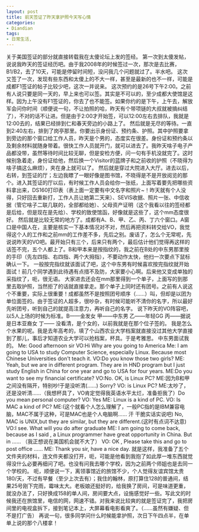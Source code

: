 ```yaml
---
layout: post
title: 前天签证了昨天拿护照今天写心情
categories:
- Diandian
tags:
- 日常生活, 
---
```

关于美国签证的部分就直接转载我在太傻论坛上发的签经。 第一次到太傻发帖，说说我昨天的签证经历吧。由于我2008年的时候签过一次，那次是去比赛，B1/B2，去了10天，可能是停留时间短，没问我几个问题就过了。半水吧。 这次又签了一次，发现有些东西和太傻上的不大一样，甚至是最新的也不一样，可能是成都F1签证的帖子比较少吧，这次一并说来。 这次预约的是26号下午2:00。之前有人说只要是同一天的，早上来也可以签。其实是不可以的，至少成都大使馆是这样。因为上午没有F1签证的，你去了也不能签。如果你约的是下午，上午去，解放军会问你时间（顺便说一句，不让拍照的哈，昨天有个带项链的大叔就被搞纠结了），不对的话不让进。但是由于2:00才开始签，可以12:00左右去排队，我就是12:00去的，结果已经排到仁和春天旁边的小路上了。 然后就是无尽的等待。一直到2:40左右，排到了岗亭那里。你要出示身份证、预约条、护照。其中护照要拿到旁边的那个窗口给工作人员，昨天是个男的，态度实在很差。身份证和预约条以及剩余材料就随身带着。很快工作人员就开门，就可以进去了。我昨天啥子电子产品都没带，虽然等待时间比较无聊，但是安检方便，问一句有手机没就完了。这时候别急着走，身份证给他，然后换一个Visitor的蓝牌子和之前收的护照（不晓得为啥子搞这么麻烦），夹在身上就可以了。 然后就是穿过大院进入大厅。进去以后，右转，到签证的厅；左边我瞟了一眼好像是图书馆，不晓得是不是开放阅览的那个。进入其签证的厅以后，有时候工作人员会给你一张纸，上面写着要先把哪些资料拿出来，DS160打印表（表上面一定要有中文名字和照片~！昨天就有个人没得，只好回去重新打，工作人员让她第二天来）、SEVIS收据、照片一张、中信收据（管它啥子二联几联的，全部都给她）、父母资产证明（这个我看以往的签经都是后给，但是现在是先给）、学校的致使馆函，好像就是这些了，这个mm态度很好。 然后就是比较无常的地方了。成都有A、B、甲、乙、丙、丁六个窗口。A窗口是中国人在，主要是核实一下基本情况对不对，然后再把资料转交给VO，我觉得这个人的工作和之前mm的工作差不多，先后之别。废话了，怎么个无常呢，先说说昨天的VO吧。最开始只有三个，后来只有两个，最后估计他们觉得再这样的话签不完，五个人都上了。B和甲本来是按指纹的，我之前在B处的中东男那里按的手印（先左四指、右四指、两个大拇指），不要动作太快，他扫一次要点下鼠标确认一下。 一般按完指纹就该面试了吧，这个中东男有时候喜欢按完指纹就开始面试！前几个同学遇到此待遇有点措不及防，大家要小心啊。后来他又变成单独的采指纹了，呃，很无语。 大家进去还会在mm那里得到一个单子，上面写的到那里去取护照，当然拒了的话就直接拿走。那个单子上同时还有团号。之前有人说这个不重要，实际上很重要！成都虽然不是按照团号顺序（……）叫，但却是以团为单位面签的。由于签证的人超多，很吵杂，有时候可能听不清你的名字，所以最好先听团号，听到自己的就提高注意力，再听自己的名字。 说下昨天的VO阵容吧，以5人上场的时候为标准。B——金发女 甲——中东男 乙——年轻GG 丙——据说是日本亚裔女 丁—— 没看清，是个女的，以前我就是在那个位子签的。 我是怎么个水果的呢。我是去年高考的，填了个山西农业大学档案就直接没过其他大学直接到了那儿，事后才知道农业大学可以抢档案，杯具。于是考雅思。 中东男面试我的。 Me: Good afternoon sir VO:Hi Why are you going to America Me: I am going to USA to study Computer Science, especially Linux. Because most Chinese Universities don't teach it. VO:Do you know those two girls? ME: Yeah, but we are in different program. They are in HND program but I just study English in China for one year and go to USA for four years. ME:Do you want to see my financial certificate? VO:No. OK, is Linux PC? ME:因为B和甲之间没有隔开，特别吵!于是没听清(……) Sorry? VO: is Linux PC? ME:太吵了，还是没听清……（我想杯具了，VO肯定觉得我英语水平太烂，准备拒我了）Do you mean personal computer? VO: Yes ME: Linux is a kind of PC. VO: Is MAC a kind of PC? ME:(这个就看个人怎么理解了，一般PC指的是IBM兼容电脑，MAC不属于这种，可是MAC也是个人电脑啊…… 汗 干脆实话实说吧) No, MAC is UNIX,but they are similar, but they are different.(这时有点词不达意) VO:I see. What will you do after graduate ME: I am going to come back, because as I said , a Linux programmer have great opportunity in China. But in …… （我正想说在美国机会就不大了） VO: OK , Please take this and go to post office …… ME: Thank you sir, have a nice day. 就是这样，我准备了五个文件夹的材料，连文件夹都没打开，呃，可能是他看到我抱了如此厚一堆东西就觉得没什么必要再细问了吧。也没有问我去哪个学校，因为之前两个师姐也是去同一个学校的。 呃，顺便说一下，离领事馆近的旅馆不少，个人觉得友谊宾馆太贵180/天，不过有早餐（至少上次去有）；我住的翰林，原打算住128的普通间，结果25号刚下完雨，霉味太大。老板娘还挺好的，给我换了房间，可是味道更重，就没办法了，只好换成158的单人间，房间要大点，设施感觉好一些。写此文的时候我还在旅馆里，电信的网，网速不错。对我来说比较爽的就是签证完了，我把房间里的电视盒拆下，接到笔记本上，大屏幕看电影看爽了。（……虽然有嫌疑、但不是打广告） 再说一句，很多同学问什么时候能拿护照，次日下午四点半，在单单上说的那个八楼拿！